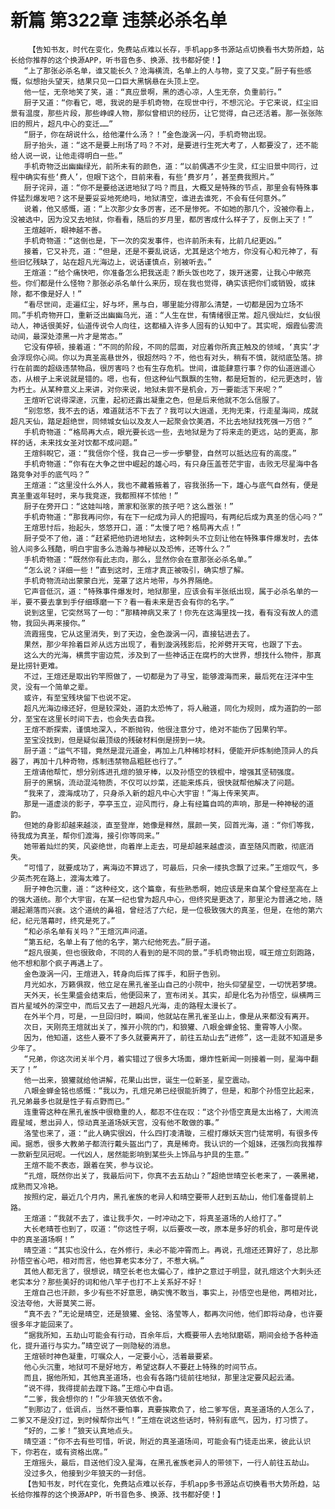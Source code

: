 # 新篇 第322章 违禁必杀名单
        【告知书友，时代在变化，免费站点难以长存，手机app多书源站点切换看书大势所趋，站长给你推荐的这个换源APP，听书音色多、换源、找书都好使！】
       “上了那张必杀名单，谁又能长久？沧海横流，名单上的人与物，变了又变。”厨子有些感慨，似想抬头望天，结果只见一口巨大黑锅悬在头顶上空。
       他一怔，无奈地笑了笑，道：“真应景啊，黑的透心凉，人生无奈，负重前行。”
       厨子又道：“你看它，嗯，我说的是手机奇物，在现世中行，不想沉沦。于它来说，红尘旧景有温度，那些片段，那些峥嵘人物，那似曾相识的经历，让它觉得，自己还活着。那一张张陈旧的照片，超凡中心的变迁……”
       “厨子，你在胡说什么，给他灌什么汤？！”金色漩涡一闪，手机奇物出现。
       厨子抬头，道：“这不是要上刑场了吗？不对，是要进行生死大考了，人都要没了，还不能给人说一说，让他走得明白一些。”
       手机奇物泛出幽幽绿光，前所未有的颜色，道：“以前偶遇不少生灵，红尘旧景中同行，过程中确实有些‘费人’，但眼下这个，目前来看，有些‘费岁月’，甚至费我照片。”
       厨子诧异，道：“你不是要给送进地狱了吗？而且，大概又是特殊的节点，那里会有特殊事件猛烈爆发吧？这不是要妥妥地死绝吗，地狱清空，谁进去谁死，不会有任何意外。”
       说着，他又感慨，道：“上次那少女多厉害，还不是惨死。不如她的那几个，没被你看上，没被选中，因为没又去地狱，你看看，随后的岁月里，都厉害成什么样子了，反倒上天了！”
       王煊越听，眼神越不善。
       手机奇物道：“这倒也是，下一次的突发事件，也许前所未有，比前几纪更凶。”
       接着，它又补充，道：“但是，还是不要乱说话，尤其是这个地方，你没有心和元神了，有些旧忆残缺了，站在超凡光海边上，说话谨慎点，别被听去。”
       王煊道：“给个痛快吧，你准备怎么把我送走？断头饭也吃了，拨开迷雾，让我心中敞亮些。你们都是什么怪物？那张必杀名单什么来历，现在我也觉得，确实该把你们或销毁，或抹除，都不像是好人！”
       “看尽世间，走遍红尘，好与坏，黑与白，哪里能分得那么清楚，一切都是因为立场不同。”手机奇物开口，重新泛出幽幽乌光，道：“人生在世，有情绪很正常。超凡很灿烂，女仙很动人，神话很美好，仙道传说令人向往，这都植入许多人固有的认知中了。其实呢，烟霞仙雾流动间，最深处漆黑一片才是常态。”
       它没有停顿，接着道：“不同的阶段，不同的层面，对应着你所真正触及的领域，‘真实’才会浮现你心间。你以为真圣高悬世外，很超然吗？不，他也有对头，稍有不慎，就彻底坠落。排行在前面的超级违禁物品，很厉害吗？也有生存危机。世间，谁能肆意行事？你的仙道逍遥心态，从根子上来说就是错的。嗯，也有，但这种仙气飘飘的生物，都是短暂的，纪元更迭时，皆为朽土。从某种意义上来讲，对你来说，地狱未尝不是机会，万一要能活下来呢？”
       王煊听它说得深邃，沉重，起初还露出凝重之色，但是后来他就不怎么信服了。
       “别忽悠，我不去的话，难道就活不下去了？我可以大逍遥，无拘无束，行走星海间，成就超凡天仙，踏足超绝世，同倾城女仙以及友人一起聚会饮美酒，不比去地狱找死强一万倍？”
       手机奇物道：“格局再大点，眼光要长远一些，去地狱是为了将来走的更远，站的更高，那样的话，未来找女圣对饮都不成问题。”
       王煊斜睨它，道：“我信你个怪，我自己一步一步攀登，自然可以抵达应有的高度。”
       手机奇物道：“你有在大争之世中崛起的雄心吗，有只身压盖苍茫宇宙，击败无尽星海中各路竞争对手的底气吗？”
       王煊道：“这里没什么外人，我也不藏着掖着了，容我张扬一下，雄心与底气自然有，便是真圣重返年轻时，来与我竞逐，我都照样不怵他！”
       厨子在旁开口：“这娃叫啥，萧家和张家的孩子吧？这么嚣张！”
       手机奇物道：“那我再问你，有在下一纪成为异人的把握吗，有两纪后成为真圣的信心吗？”
       王煊思忖后，抬起头，悠悠开口，道：“太慢了吧？格局再大点！”
       厨子受不了他，道：“赶紧把他扔进地狱去，这种刺头不立刻让他在特殊事件爆发时，去体验人间多么残酷，明白宇宙多么浩瀚与神秘以及恐怖，还等什么？”
       手机奇物道：“既然你有此志向，那么，显然你会在意那张必杀名单。”
       “怎么说？详细一些！”直到这时，王煊才真正被吸引，确实想了解。
       手机奇物流动出蒙蒙白光，笼罩了这片地带，与外界隔绝。
       它声音低沉，道：“特殊事件爆发时，地狱那里，应该会有半张纸出现，属于必杀名单的一半，要不要去拿到手仔细琢磨一下？看一看未来是否会有你的名字。”
       说到这里，它突然骂了一句：“那精神病又来了！你先在这海里找一找，看有没有故人的遗物，我回头再来接你。”
       流霞摇曳，它从这里消失，到了天边，金色漩涡一闪，直接钻进去了。
       果然，那少年拎着巨斧从远方出现了，看到漩涡残影后，抡斧劈开天穹，也跟了下去。
       这么大的光海，横贯宇宙边荒，涉及到了一些神话正在腐朽的大世界，想找什么物件，那真是比捞针更难。
       不过，王煊还是取出钓竿照做了，一切都是为了寻宝，能够渡海而来，最后死在汪洋中生灵，没有一个简单之辈。
       或许，有至宝残块留下也说不定。
       超凡光海边缘还好，但是较深处，道韵太恐怖了，将人融道，同化为规则，成为道韵的一部分，至宝在这里长时间下去，也会失去自我。
       王煊不断探索，谨慎地深入，不断抛钩，他很注意分寸，绝对不能伤了因果钓竿。
       至宝没找到，但是疑似最顶级的残破材料倒是捞到一块。
       厨子道：“运气不错，竟然是混元道金，再加上几种稀珍材料，便能开炉炼制绝顶异人的兵器了，再加十几种奇物，炼制违禁物品粗胚也行了。”
       王煊请他帮忙，想分别炼进孔煊的狼牙棒，以及孙悟空的铁棍中，增强其坚韧强度。
       厨子的黑锅，流动混沌物质，不仅可以炒菜，还能来炼兵，很快就帮他解决了问题。
       “我来了，渡海成功了，只身杀入新的超凡中心大宇宙！”海上传来笑声。
       那是一道虚淡的影子，亭亭玉立，迎风而行，身上有经篇自鸣的声响，那是一种神秘的道韵。
       但她的身影却越来越淡，直至登岸，她像是释然，展颜一笑，回首光海，道：“你们等我，待我成为真圣，帮你们渡海，接引你等同来。”
       她带着灿烂的笑，风姿绝世，向着岸上走去，可是却越来越虚淡，直至随风而散，彻底消失。
       “可惜了，就要成功了，离海边不算远了，可最后，只余一缕执念飘了过来。”王煊叹气，多少英杰死在路上，渡海太难了。
       厨子神色沉重，道：“这种经文，这个篇章，有些熟悉啊，她应该是来自某个曾经至高在上的强大道统。那个大宇宙，在某一纪也曾为超凡中心，但终究是更迭了，那里沦为普通之地，随潮起潮落而兴衰。这个道统的鼻祖，曾经活了六纪，是一位极致强大的真圣，但是，在他的第六纪，纪元落幕时，终究是死了。”
       “和必杀名单有关吗？”王煊沉声问道。
       “第五纪，名单上有了他的名字，第六纪他死去。”厨子道。
       “超凡很美，但也很致命，不同的人看到的是不同的景。”手机奇物出现，喊王煊立刻跑路，他不想和那个疯子再遇上了。
       金色漩涡一闪，王煊进入，转身向后挥了挥手，和厨子告别。
       月光如水，万籁俱寂，他立足在黑孔雀圣山自己的小院中，抬头仰望星空，一切恍若梦境。
       天外天，长生果盛会结束后，他便回来了，宣布闭关。其实，却是化名为孙悟空，纵横两三百片星域外的深空中，而后又去了一趟超凡光海，走的路程太漫长了。
       在外半个月，可是，一旦回归时，瞬间，他就站在黑孔雀圣山上，像是从来都没有离开。
       次日，天刚亮王煊就出关了，推开小院的门，和狼獾、八眼金蝉金铭、重霄等人小聚。
       因为，他知道，这些人要不了多久就要离开了，前往五劫山去“进修”，这一走就不知道是多少年了。
       “兄弟，你这次闭关半个月，着实错过了很多大场面，爆炸性新闻一则接着一则，星海中翻天了！”
       他一出来，狼獾就给他讲解，花果山出世，诞生一位新圣，星空震动。
       八眼金蝉金铭也感慨：“我以为，孔煊兄弟已经很能折腾了，但是，和那个孙悟空比起来，孔兄弟最多也就是性子有点野而已。”
       连重霄这种在黑孔雀族中很稳重的人，都忍不住在叹：“这个孙悟空真是太出格了，大闹流霞星域，惹出异人，惊动真圣道场妖天宫，没有他不敢做的事。”
       洛莹也来了，道：“此人确实很凶，什么四打凌清璇，三棍打爆妖天宫门徒常明，有很多传闻。据悉，很多大教弟子都流行戴头盔出门了，真是稀奇。我认识的一个姐妹，还强烈向我推荐一款新型凤冠呢。一代凶人，居然能影响到某些头上饰品与护具的生意。”
       王煊不能不表态，跟着在笑，参与议论。
       “孔煊，既然你出关了，我最后问下，你真不去五劫山？”超绝世晴空长老来了，一袭黑裙，成熟而又冷艳。
       按照约定，最近几个月内，黑孔雀族的老异人和晴空要带人赶到五劫山，他们准备提前上路。
       王煊道：“我就不去了，谁让我手欠，一时冲动之下，将真圣道场的人给打了。”
       大长老晴苍也到了，叹道：“你这性子啊，以后要改一改，原本是多好的机会，那可是传说中的真圣道场啊！”
       晴空道：“其实也没什么，在外修行，未必不能冲霄而上。再说，孔煊还还算好了，总比那孙悟空省心吧，相对而言，他也算老实本分了，不惹大祸。”
       其他人都无言了，很想说，晴空长老也太偏心了，维护之意过于明显，就孔煊这个大刺头还老实本分？那些美好的词和他八竿子也打不上关系好不好！
       王煊自己也汗颜，多少有些不好意思，确实愧不敢当，事实上，孙悟空也是他，两相对比，没法夸他，大哥莫笑二哥。
       “真不去？”无论是晴空，还是狼獾、金铭、洛莹等人，都再次问他，他们即将动身，也许要很多年才能回来了。
       “据我所知，五劫山可能会有行动，百余年后，大概要带人去地狱磨砺，期间会给予各种造化，提升道行与实力。”晴空说了一则隐秘的消息。
       王煊顿时神色凝重，叮嘱众人，一定要小心，活着最要紧。
       他心头沉重，地狱可不是好地方，希望这群人不要赶上特殊的时间节点。
       而且，据他所知，其他真圣道场，也会有各路门徒前往地狱，那里注定要风起云涌。
       “说不得，我得提前去蹚下路。”王煊心中自语。
       “二爹，我会想你的！”少年狼天依依不舍。
       “到那边了，低调点，当然不要怕事，真要挨欺负了，给二爹写信，真圣道场的人怎么了，二爹又不是没打过，到时候帮你出气！”王煊在说这些话时，特别有底气，因为，打习惯了。
       “好的，二爹！”狼天认真地点头。
       晴空道：“你不去有些可惜，听说，附近的真圣道场间，可能会有门徒走出来，彼此认识下，你若在，或有资格出席。”
       王煊摇头，最后，目送他们没入星海，在黑孔雀族老异人的带领下，一行人前往五劫山。
       没过多久，他接到少年狼天的一封信。
       【告知书友，时代在变化，免费站点难以长存，手机app多书源站点切换看书大势所趋，站长给你推荐的这个换源APP，听书音色多、换源、找书都好使！】